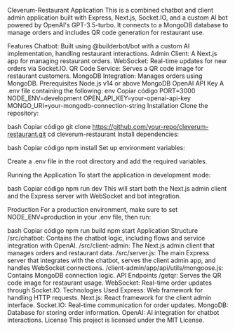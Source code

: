 Cleverum-Restaurant Application
This is a combined chatbot and client admin application built with Express, Next.js, Socket.IO, and a custom AI bot powered by OpenAI's GPT-3.5-turbo. It connects to a MongoDB database to manage orders and includes QR code generation for restaurant use.

Features
Chatbot: Built using @builderbot/bot with a custom AI implementation, handling restaurant interactions.
Admin Client: A Next.js app for managing restaurant orders.
WebSocket: Real-time updates for new orders via Socket.IO.
QR Code Service: Serves a QR code image for restaurant customers.
MongoDB Integration: Manages orders using MongoDB.
Prerequisites
Node.js v14 or above
MongoDB
OpenAI API Key
A .env file containing the following:
env
Copiar código
PORT=3000
NODE_ENV=development
OPEN_API_KEY=your-openai-api-key
MONGO_URI=your-mongodb-connection-string
Installation
Clone the repository:

bash
Copiar código
git clone https://github.com/your-repo/cleverum-restaurant.git
cd cleverum-restaurant
Install dependencies:

bash
Copiar código
npm install
Set up environment variables:

Create a .env file in the root directory and add the required variables.

Running the Application
To start the application in development mode:

bash
Copiar código
npm run dev
This will start both the Next.js admin client and the Express server with WebSocket and bot integration.

Production
For a production environment, make sure to set NODE_ENV=production in your .env file, then run:

bash
Copiar código
npm run build
npm start
Application Structure
/src/chatbot: Contains the chatbot logic, including flows and service integration with OpenAI.
/src/client-admin: The Next.js admin client that manages orders and restaurant data.
/src/server.js: The main Express server that integrates with the chatbot, serves the client admin app, and handles WebSocket connections.
/client-admin/app/api/utils/mongoose.js: Contains MongoDB connection logic.
API Endpoints
/getqr: Serves the QR code image for restaurant usage.
WebSocket: Real-time order updates through Socket.IO.
Technologies Used
Express: Web framework for handling HTTP requests.
Next.js: React framework for the client admin interface.
Socket.IO: Real-time communication for order updates.
MongoDB: Database for storing order information.
OpenAI: AI integration for chatbot interactions.
License
This project is licensed under the MIT License.

